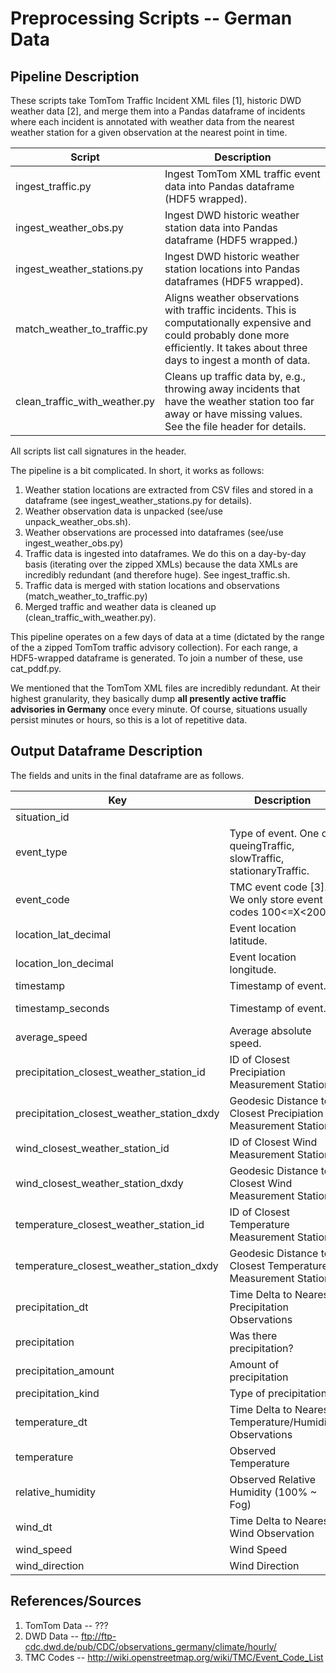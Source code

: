 # Preprocessing Scripts -- German Data

## Pipeline Description

These scripts take TomTom Traffic Incident XML files [1], historic DWD weather data [2], and merge them into a Pandas dataframe of incidents where each incident is annotated with weather data from the nearest weather station for a given observation at the nearest point in time.

| Script | Description |
| --- | --- |
| ingest_traffic.py | Ingest TomTom XML traffic event data into Pandas dataframe (HDF5 wrapped). |
| ingest_weather_obs.py | Ingest DWD historic weather station data into Pandas dataframe (HDF5 wrapped.) |
| ingest_weather_stations.py | Ingest DWD historic weather station locations into Pandas dataframes (HDF5 wrapped). |
| match_weather_to_traffic.py | Aligns weather observations with traffic incidents. This is computationally expensive and could probably done more efficiently. It takes about three days to ingest a month of data. |
| clean_traffic_with_weather.py | Cleans up traffic data by, e.g., throwing away incidents that have the weather station too far away or have missing values. See the file header for details. |

All scripts list call signatures in the header.

The pipeline is a bit complicated. In short, it works as follows:

1. Weather station locations are extracted from CSV files and stored in a dataframe (see ingest_weather_stations.py for details).
2. Weather observation data is unpacked (see/use unpack_weather_obs.sh).
3. Weather observations are processed into dataframes (see/use ingest_weather_obs.py)
4. Traffic data is ingested into dataframes. We do this on a day-by-day basis (iterating over the zipped XMLs) because the data XMLs are incredibly redundant (and therefore huge). See ingest_traffic.sh.
5. Traffic data is merged with station locations and observations (match_weather_to_traffic.py)
6. Merged traffic and weather data is cleaned up (clean_traffic_with_weather.py).

This pipeline operates on a few days of data at a time (dictated by the range of the a zipped TomTom traffic advisory collection). For each range, a HDF5-wrapped dataframe is generated. To join a number of these, use cat_pddf.py.

We mentioned that the TomTom XML files are incredibly redundant. At their highest granularity, they basically dump **all presently active traffic advisories in Germany** once every minute. Of course, situations usually persist minutes or hours, so this is a lot of repetitive data.

## Output Dataframe Description

The fields and units in the final dataframe are as follows.

| Key | Description | Unit |
| --- | ---- | --- |
| situation_id | | |
| event_type | Type of event. One of queingTraffic, slowTraffic, stationaryTraffic. |
| event_code | TMC event code [3]. We only store event codes 100<=X<200. | |
| location_lat_decimal | Event location latitude. | Degree Decimal |
| location_lon_decimal | Event location longitude. | Degree Decimal |
| timestamp | Timestamp of event. | UTC/Zulu |
| timestamp_seconds | Timestamp of event. | Unix Epoch | Seconds | 
| average_speed | Average absolute speed. | km/h |
| precipitation_closest_weather_station_id | ID of Closest Precipiation Measurement Station | |
| precipitation_closest_weather_station_dxdy | Geodesic Distance to Closest Precipiation Measurement Station | km |
| wind_closest_weather_station_id | ID of Closest Wind Measurement Station | |
| wind_closest_weather_station_dxdy | Geodesic Distance to Closest Wind Measurement Station | km |
| temperature_closest_weather_station_id | ID of Closest Temperature Measurement Station | |
| temperature_closest_weather_station_dxdy | Geodesic Distance to Closest Temperature Measurement Station | km |
| precipitation_dt | Time Delta to Nearest Precipitation Observations | Seconds |
| precipitation | Was there precipitation? | Bool
| precipitation_amount | Amount of precipitation | mm/h
| precipitation_kind | Type of precipitation | Integer
| temperature_dt | Time Delta to Nearest Temperature/Humidity Observations | Seconds |
| temperature | Observed Temperature | Deg C |
| relative_humidity | Observed Relative Humidity (100% ~ Fog) | Per cent |
| wind_dt | Time Delta to Nearest Wind Observation | Seconds |
| wind_speed | Wind Speed | m/s |
| wind_direction | Wind Direction | Degree |

## References/Sources

1. TomTom Data -- ???
2. DWD Data -- ftp://ftp-cdc.dwd.de/pub/CDC/observations_germany/climate/hourly/
3. TMC Codes -- http://wiki.openstreetmap.org/wiki/TMC/Event_Code_List


